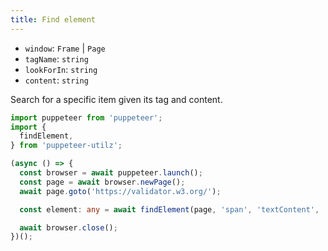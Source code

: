 ```yaml
---
title: Find element
---
```


- `window`: `Frame` | `Page`
- `tagName`: `string`
- `lookForIn`: `string`
- `content`: `string`

Search for a specific item given its tag and content.

```ts
import puppeteer from 'puppeteer';
import {
  findElement,
} from 'puppeteer-utilz';

(async () => {
  const browser = await puppeteer.launch();
  const page = await browser.newPage();
  await page.goto('https://validator.w3.org/');

  const element: any = await findElement(page, 'span', 'textContent', 'Markup Validation Service');

  await browser.close();
})();
```
